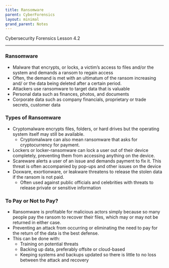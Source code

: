 ```yaml
---
title: Ransomware
parent: CyberForensics 
layout: minimal
grand_parent: Notes
---
```

Cybersecurity Forensics Lesson 4.2
___
### Ransomware  
- Malware that encrypts, or locks, a victim’s access to files and/or the system and demands a ransom to regain access  
- Often, the demand is met with an ultimatum of the ransom increasing and/ or the data being deleted after a certain period.  
- Attackers use ransomware to target data that is valuable  
- Personal data such as finances, photos, and documents  
- Corporate data such as company financials, proprietary or trade secrets, customer data

### Types of Ransomware  
- Cryptomalware encrypts files, folders, or hard drives but the operating system itself may still be available.
	- Cryptomalware can also mean ransomware that asks for cryptocurrency for payment.  
- Lockers or locker-ransomware can lock a user out of their device completely, preventing them from accessing anything on the device.  
- Scareware alerts a user of an issue and demands payment to fix it. This threat is often accompanied by pop-ups and other issues on the device  
- Doxware, exortionware, or leakware threatens to release the stolen data if the ransom is not paid. 
	- Often used against public officials and celebrities with threats to release private or sensitive information

### To Pay or Not to Pay?  
- Ransomware is profitable for malicious actors simply because so many people pay the ransom to recover their files, which may or may not be returned in either case.  
- Preventing an attack from occurring or eliminating the need to pay for the return of the data is the best defense.  
- This can be done with:  
	- Training on potential threats  
	- Backing up data, preferably offsite or cloud-based  
	- Keeping systems and backups updated so there is little to no loss between the attack and recovery